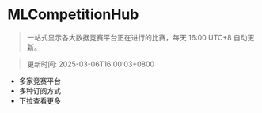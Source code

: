# MLCompetitionHub

> 一站式显示各大数据竞赛平台正在进行的比赛，每天 16:00 UTC+8 自动更新。
  
> 更新时间: 2025-03-06T16:00:03+0800 

* 多家竞赛平台
* 多种订阅方式
* 下拉查看更多